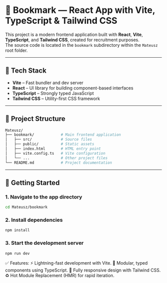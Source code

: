 # 📘 Bookmark — React App with Vite, TypeScript & Tailwind CSS

This project is a modern frontend application built with **React**, **Vite**, **TypeScript**, and **Tailwind CSS**, created for recruitment purposes.  
The source code is located in the `bookmark` subdirectory within the `Mateusz` root folder.

---

## 🧰 Tech Stack

- **Vite** – Fast bundler and dev server
- **React** – UI library for building component-based interfaces
- **TypeScript** – Strongly typed JavaScript
- **Tailwind CSS** – Utility-first CSS framework

---

## 📁 Project Structure
```bash
Mateusz/
├── bookmark/            # Main frontend application
│   ├── src/             # Source files
│   ├── public/          # Static assets
│   ├── index.html       # HTML entry point
│   ├── vite.config.ts   # Vite configuration
│   └── ...              # Other project files
└── README.md            # Project documentation

```

---

## 🚀 Getting Started

### 1. Navigate to the app directory
```bash
cd Mateusz/bookmark
```

### 2. Install dependencies
```bash
npm install
```
### 3. Start the development server
```bash
npm run dev
```


✅ Features:
⚡️ Lightning-fast development with Vite.
🧩 Modular, typed components using TypeScript.
🎨 Fully responsive design with Tailwind CSS.
♻️ Hot Module Replacement (HMR) for rapid iteration.
